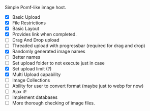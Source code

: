 Simple Pomf-like image host.


- [x] Basic Upload
- [x] File Restrictions
- [x] Basic Layout
- [x] Provides link when completed.
- [ ] Drag And Drop upload
- [ ] Threaded upload with progressbar (required for drag and drop)
- [x] Randomly generated image names
- [ ] Better names
- [ ] Set upload folder to not execute just in case
- [x] Set upload limit (?)
- [x] Multi Upload capability
- [ ] Image Collections
- [ ] Ability for user to convert format (maybe just to webp for now)
- [ ] Ajax it!
- [ ] Implement databases
- [ ] More thorough checking of image files.
